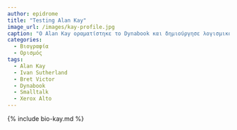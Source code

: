 ```yaml
---
author: epidrome
title: "Testing Alan Kay"
image_url: /images/kay-profile.jpg
caption: "O Alan Kay οραματίστηκε το Dynabook και δημιούργησε λογισμικό που διευκολύνει τα παιδιά να μάθουν να σκέφτονται μαζί με τους υπολογιστές"
categories:
  - Βιογραφία 
  - Ορισμός 
tags:
  - Alan Kay
  - Ivan Sutherland
  - Bret Victor
  - Dynabook
  - Smalltalk
  - Xerox Alto
---
```


{% include bio-kay.md %}

